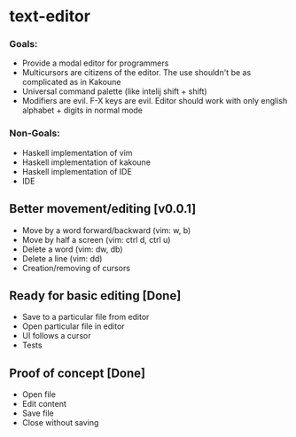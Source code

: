 # text-editor


### Goals:
 * Provide a modal editor for programmers
 * Multicursors are citizens of the editor. The use shouldn't be as complicated as in Kakoune
 * Universal command palette (like intelij shift + shift)
 * Modifiers are evil. F-X keys are evil.  Editor should work with only english alphabet + digits in normal mode


### Non-Goals:
 * Haskell implementation of vim
 * Haskell implementation of kakoune
 * Haskell implementation of IDE
 * IDE


## Better movement/editing [v0.0.1]
 * Move by a word forward/backward (vim: w, b)
 * Move by half a screen (vim: ctrl d, ctrl u)
 * Delete a word (vim: dw, db)
 * Delete a line (vim: dd)
 * Creation/removing of cursors


## Ready for basic editing [Done]
 * Save to a particular file from editor
 * Open particular file in editor
 * UI follows a cursor
 * Tests


## Proof of concept [Done]
 * Open file
 * Edit content
 * Save file
 * Close without saving
